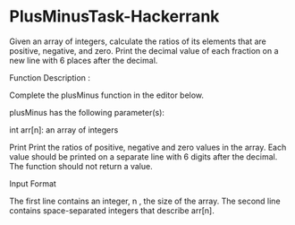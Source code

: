 # PlusMinusTask-Hackerrank
 Given an array of integers, calculate the ratios of its elements that are positive, negative, and zero. Print the decimal value of each fraction on a new line with 6 places after the decimal.
 
Function Description : 

Complete the plusMinus function in the editor below.

plusMinus has the following parameter(s):

int arr[n]: an array of integers

Print
Print the ratios of positive, negative and zero values in the array. Each value should be printed on a separate line with 6 digits after the decimal. The function should not return a value.

Input Format

The first line contains an integer, n , the size of the array.
The second line contains  space-separated integers that describe arr[n].
